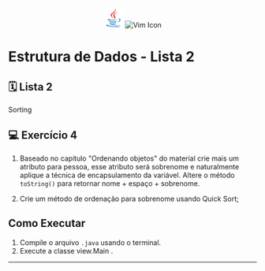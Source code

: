 <p align="center">
  <img src="https://raw.githubusercontent.com/devicons/devicon/master/icons/java/java-original.svg" alt="Java Icon" height="40" width="40">
  <img src="https://cdn.jsdelivr.net/gh/devicons/devicon/icons/vim/vim-original.svg" alt="Vim Icon" height="40" width="40">
</p>

# Estrutura de Dados - Lista 2

## 🗓️ Lista 2

Sorting

## 💻 Exercício 4

1) Baseado no capítulo "Ordenando objetos" do material crie mais um atributo para pessoa, esse atributo será sobrenome e naturalmente aplique a técnica de encapsulamento da variável. Altere o método ``toString()`` para retornar nome + espaço + sobrenome.

2) Crie um método de ordenação para sobrenome usando Quick Sort;

## Como Executar

1. Compile o arquivo `.java` usando o terminal.
2. Execute a classe view.Main .

---
